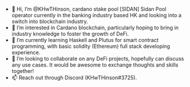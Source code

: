 - 👋 Hi, I’m @KHwTHinson, cardano stake pool [SIDAN] Sidan Pool operator currently in the banking industry based HK and looking into a switch into blockchain industry.
- 👀 I’m interested in Cardano blockchain, particularly hoping to bring in industry knowledge to foster the growth of DeFi.
- 🌱 I’m currently learning Haskell and Plutus for smart contract programming, with basic solidity (Ethereum) full stack developing experience.
- 💞️ I’m looking to collaborate on any DeFi projects, hopefully can discuss any use cases. It would be awesome to exchange thoughts and skills together!
- 📫 Reach out through Discord (KHwTHinson#3725).

